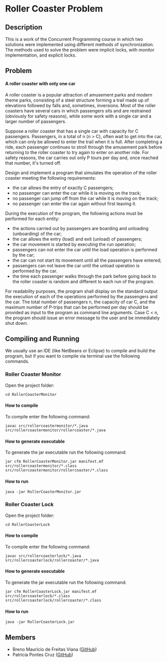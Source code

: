 # Roller Coaster Problem

## Description

This is a work of the Concurrent Programming course in which two solutions were implemented using different methods of synchronization. The methods used to solve the problem were implicit locks, with monitor implementation, and explicit locks.

## Problem

#### A roller coaster with only one car 

A roller coaster is a popular attraction of amusement parks and modern theme parks, consisting of a steel structure forming a trail made up of elevations followed by falls and, sometimes, inversions. Most of the roller coasters have several cars in which passengers sits and are restrained (obviously for safety reasons), while some work with a single car and a larger number of passengers.

Suppose a roller coaster that has a single car with capacity for C passengers. Passengers, in a total of n (n > C), often wait to get into the car, which can only be allowed to enter the trail when it is full. After completing a ride, each passenger continues to stroll through the amusement park before returning to the roller coaster to try again to enter on another ride. For safety reasons, the car carries out only P tours per day and, once reached that number, it's turned off.

Design and implement a program that simulates the operation of the roller coaster meeting the following requirements:

- the car allows the entry of exactly C passengers;
- no passenger can enter the car while it is moving on the track;
- no passenger can jump off from the car while it is moving on the track;
- no passenger can enter the car again without first leaving it.

During the execution of the program, the following actions must be performed for each entity:

- the actions carried out by passengers are boarding and unloading (unboarding) of the car;
- the car allows the entry (load) and exit (unload) of passengers;
- the car movement is started by executing the run operation;
- passengers can not enter the car until the load operation is performed by the car;
- the car can not start its movement until all the passengers have entered;
- passengers can not leave the car until the unload operation is performed by the car.
- the time each passenger walks through the park before going back to the roller coaster is random and different to each run of the program.

For readability purposes, the program shall display on the standard output the execution of each of the operations performed by the passengers and the car. The total number of passengers n, the capacity of car C, and the maximum number of P-trips that can be performed per day should be provided as input to the program as command line arguments. Case C < n, the program should issue an error message to the user and be immediately shut down.

## Compiling and Running

We usually use an IDE (like NetBeans or Eclipse) to compile and build the program, but if you want to compile via terminal use the following commands.

### Roller Coaster Monitor

Open the project folder:

    cd RollerCoasterMonitor

#### How to compile

To compile enter the following command:

    javac src/rollercoastermonitor/*.java src/rollercoastermonitor/rollercoaster/*.java

#### How to generate executable

To generate the jar executable run the following command:

    jar cfm RollerCoasterMonitor.jar manifest.mf src/rollercoastermonitor/*.class src/rollercoastermonitor/rollercoaster/*.class

#### How to run

    java -jar RollerCoasterMonitor.jar

### Roller Coaster Lock

Open the project folder:

    cd RollerCoasterLock

#### How to compile

To compile enter the following command:

    javac src/rollercoasterlock/*.java src/rollercoasterlock/rollercoaster/*.java

#### How to generate executable

To generate the jar executable run the following command:

    jar cfm RollerCoasterLock.jar manifest.mf src/rollercoasterlock/*.class src/rollercoasterlock/rollercoaster/*.class

#### How to run

    java -jar RollerCoasterLock.jar

## Members

- Breno Maurício de Freitas Viana ([GitHub](https://github.com/brenov))
- Patrícia Pontes Cruz ([GitHub](https://github.com/Pekorishia))
